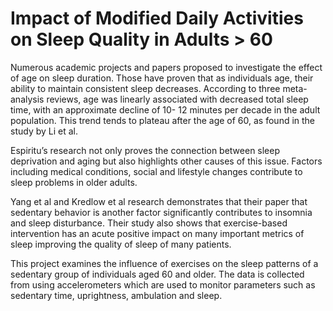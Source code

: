# Impact of Modified Daily Activities on Sleep Quality in Adults > 60 

Numerous academic projects and papers proposed to investigate the effect of age on sleep duration. Those have proven that as individuals age, their ability to maintain consistent sleep decreases. According to three meta-analysis reviews, age was linearly associated with decreased total sleep time, with an approximate decline of 10- 12 minutes per decade in the adult population. This trend tends to plateau after the age of 60, as found in the study by Li et al.  

Espiritu’s research not only proves the connection between sleep deprivation and aging but also highlights other causes of this issue. Factors including medical conditions, social and lifestyle changes contribute to sleep problems in older adults. 

Yang et al and Kredlow et al research demonstrates that their paper that sedentary behavior is another factor significantly contributes to insomnia and sleep disturbance. Their study also shows that exercise-based intervention has an acute positive impact on many important metrics of sleep improving the quality of sleep of many patients. 

This project examines the influence of exercises on the sleep patterns of a sedentary group of individuals aged 60 and older. The data is collected from using accelerometers which are used to monitor parameters such as sedentary time, uprightness, ambulation and sleep.  
